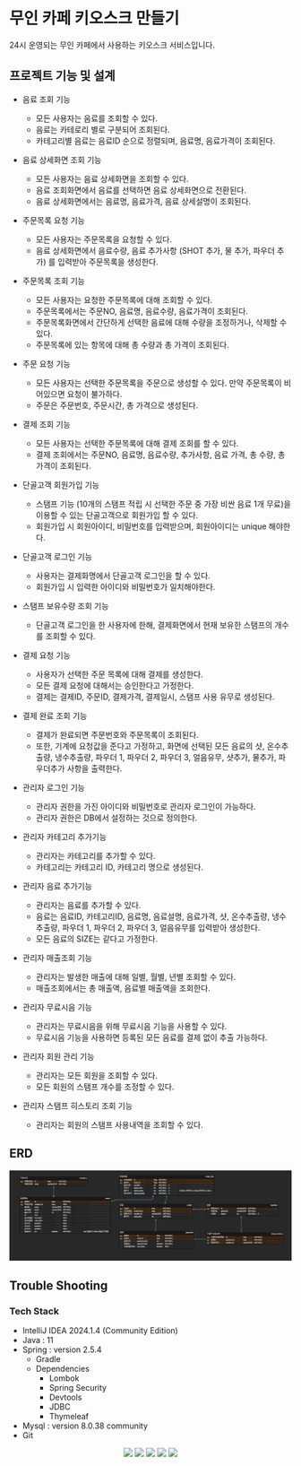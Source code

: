 # 무인 카페 키오스크 만들기

24시 운영되는 무인 카페에서 사용하는 키오스크 서비스입니다.

## 프로젝트 기능 및 설계

- 음료 조회 기능
  - 모든 사용자는 음료를 조회할 수 있다.
  - 음료는 카테로리 별로 구분되어 조회된다.
  - 카테고리별 음료는 음료ID 순으로 정렬되며, 음료명, 음료가격이 조회된다.

- 음료 상세화면 조회 기능
  - 모든 사용자는 음료 상세화면을 조회할 수 있다.
  - 음료 조회화면에서 음료를 선택하면 음료 상세화면으로 전환된다.
  - 음료 상세화면에서는 음료명, 음료가격, 음료 상세설명이 조회된다.

- 주문목록 요청 기능
  - 모든 사용자는 주문목록을 요청할 수 있다.
  - 음료 상세화면에서 음료수량, 음료 추가사항 (SHOT 추가, 물 추가, 파우더 추가) 를 입력받아 주문목록을 생성한다.

- 주문목록 조회 기능
  - 모든 사용자는 요청한 주문목록에 대해 조회할 수 있다.
  - 주문목록에서는 주문NO, 음료명, 음료수량, 음료가격이 조회된다.
  - 주문목록화면에서 간단하게 선택한 음료에 대해 수량을 조정하거나, 삭제할 수 있다.
  - 주문목록에 있는 항목에 대해 총 수량과 총 가격이 조회된다.

- 주문 요청 기능
  - 모든 사용자는 선택한 주문목록을 주문으로 생성할 수 있다. 만약 주문목록이 비어있으면 요청이 불가하다. 
  - 주문은 주문번호, 주문시간, 총 가격으로 생성된다.

- 결제 조회 기능
  - 모든 사용자는 선택한 주문목록에 대해 결제 조회를 할 수 있다.
  - 결제 조회에서는 주문NO, 음료명, 음료수량, 추가사항, 음료 가격, 총 수량, 총 가격이 조회된다.

- 단골고객 회원가입 기능
  - 스탬프 기능 (10개의 스탬프 적립 시 선택한 주문 중 가장 비싼 음료 1개 무료)을 이용할 수 있는 단골고객으로 회원가입 할 수 있다.
  - 회원가입 시 회원아이디, 비밀번호를 입력받으며, 회원아이디는 unique 해야한다.

- 단골고객 로그인 기능
  - 사용자는 결제화명에서 단골고객 로그인을 할 수 있다.
  - 회원가입 시 입력한 아이디와 비밀번호가 일치해야한다.

- 스탬프 보유수량 조회 기능
  - 단골고객 로그인을 한 사용자에 한해, 결제화면에서 현재 보유한 스탬프의 개수를 조회할 수 있다.
 
- 결제 요청 기능
  - 사용자가 선택한 주문 목록에 대해 결제를 생성한다.
  - 모든 결제 요청에 대해서는 승인한다고 가정한다.
  - 결제는 결제ID, 주문ID, 결제가격, 결제일시, 스탬프 사용 유무로 생성된다.

- 결제 완료 조회 기능
  - 결제가 완료되면 주문번호와 주문목록이 조회된다.
  - 또한, 기계에 요청값을 준다고 가정하고, 화면에 선택된 모든 음료의 샷, 온수추출량, 냉수추출량, 파우더 1, 파우더 2, 파우더 3, 얼음유무, 샷추가, 물추가, 파우더추가 사항을 출력한다.

- 관리자 로그인 기능
  - 관리자 권한을 가진 아이디와 비밀번호로 관리자 로그인이 가능하다.
  - 관리자 권한은 DB에서 설정하는 것으로 정의한다.

- 관리자 카테고리 추가기능
  - 관리자는 카테고리를 추가할 수 있다.
  - 카테고리는 카테고리 ID, 카테고리 명으로 생성된다.

- 관리자 음료 추가기능
  - 관리자는 음료를 추가할 수 있다.
  - 음료는 음료ID, 카테고리ID, 음료명, 음료설명, 음료가격, 샷, 온수추출량, 냉수추출량, 파우더 1, 파우더 2, 파우더 3, 얼음유무를 입력받아 생성한다.
  - 모든 음료의 SIZE는 같다고 가정한다.

- 관리자 매출조회 기능
  - 관리자는 발생한 매출에 대해 일별, 월별, 년별 조회할 수 있다.
  - 매출조회에서는 총 매출액, 음료별 매출액을 조회한다.

- 관리자 무료시음 기능
  - 관리자는 무료시음을 위해 무료시음 기능을 사용할 수 있다.
  - 무료시음 기능을 사용하면 등록된 모든 음료를 결제 없이 추출 가능하다.

- 관리자 회원 관리 기능
  - 관리자는 모든 회원을 조회할 수 있다.
  - 모든 회원의 스탬프 개수를 조정할 수 있다.

- 관리자 스탬프 히스토리 조회 기능
  - 관리자는 회원의 스탬프 사용내역을 조회할 수 있다.

## ERD 
![ERD](cafekioskerd.png)

## Trouble Shooting


### Tech Stack
- IntelliJ IDEA 2024.1.4 (Community Edition)
- Java : 11
- Spring : version 2.5.4
  - Gradle
  - Dependencies
    - Lombok
    - Spring Security
    - Devtools
    - JDBC
    - Thymeleaf
- Mysql : version 8.0.38 community
- Git
<div align=center> 
  <img src="https://img.shields.io/badge/intellijidea-000000?style=for-the-badge&logo=intellijidea&logoColor=white"> 
  <img src="https://img.shields.io/badge/java-007396?style=for-the-badge&logo=java&logoColor=white"> 
  <img src="https://img.shields.io/badge/spring-6DB33F?style=for-the-badge&logo=spring&logoColor=white"> 
  <img src="https://img.shields.io/badge/mysql-4479A1?style=for-the-badge&logo=mysql&logoColor=white"> 
  <img src="https://img.shields.io/badge/git-F05032?style=for-the-badge&logo=git&logoColor=white">
</div>
